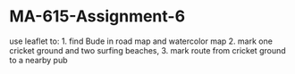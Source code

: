 # MA-615-Assignment-6
use leaflet to: 1. find Bude in road map and watercolor map 2. mark one cricket ground and two surfing beaches, 3. mark route from cricket ground to a nearby pub
